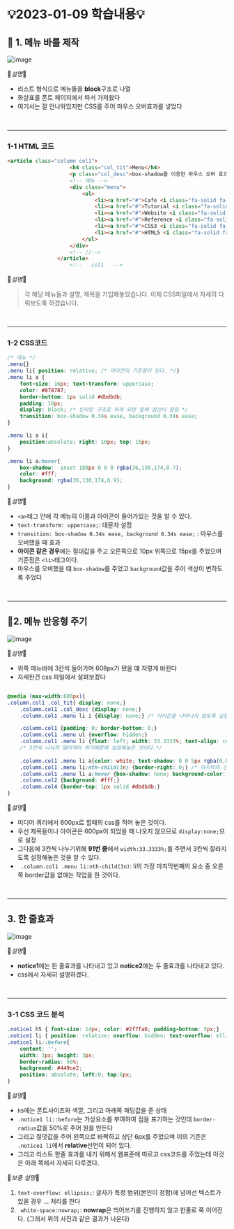 # 💡2023-01-09 학습내용💡

## 🔎 1. 메뉴 바를 제작
![image](https://user-images.githubusercontent.com/94120988/211251972-262c5136-7f11-40c9-9e99-8c5d05d37ecd.png)

📕*설명*📕
- 리스트 형식으로 메뉴들을 <b>block</b>구조로 나열
- 화살표를 폰트 페이지에서 따서 가져왔다
- 여기서는 잘 안나와있지만 CSS를 주어 마우스 오버효과를 넣었다

<br>
<hr>

### 1-1 HTML 코드
```HTML
<article class="column col1">
                    <h4 class="col_tit">Menu</h4>
                    <p class="col_desc">box-shadow를 이용한 마우스 오버 효과입니다.</p>
                    <!-- 메뉴 -->
                    <div class="menu">
                        <ul>
                            <li><a href="#">Cafe <i class="fa-solid fa-caret-down"></i></a></li>
                            <li><a href="#">Tutorial <i class="fa-solid fa-caret-down"></i></a></li>
                            <li><a href="#">Website <i class="fa-solid fa-caret-down"></i></a></li>
                            <li><a href="#">Reference <i class="fa-solid fa-caret-down"></i></a></li>
                            <li><a href="#">CSS3 <i class="fa-solid fa-caret-down"></i></a></li>
                            <li><a href="#">HTML5 <i class="fa-solid fa-caret-down"></i></a></li>
                        </ul>
                    </div>
                    <!-- //-->
                </article>
                    <!--   col1   -->

```
📕*설명*📕
> 각 해당 메뉴들과 설명, 제목을 기입해놓았습니다.
> 이제 CSS파일에서 자세히 다뤄보도록 하겠습니다.
<br>
<hr>

### 1-2 CSS코드
```CSS
/* 메뉴 */
.menu{}
.menu li{ position: relative; /* 아이콘의 기준점이 된다. */}
.menu li a {
    font-size: 16px; text-transform: uppercase;
    color: #878787;
    border-bottom: 1px solid #dbdbdb;
    padding: 10px;
    display: block; /* 인라인 구조로 하게 되면 밑에 점선이 잘림 */
    transition: box-shadow 0.34s ease, background 0.34s ease;
}

.menu li a i{
    position:absolute; right: 10px; top: 15px;
}

.menu li a:hover{
    box-shadow:  inset 180px 0 0 0 rgba(36,130,174,0.7);
    color: #fff;
    background: rgba(36,130,174,0.9);
}
```

📕*설명*📕
- ```<a>```태그 안에 각 메뉴의 이름과 아이콘이 들어가있는 것을 알 수 있다.
- ```text-transform: uppercase;```: 대문자 설정
- ```transition: box-shadow 0.34s ease, background 0.34s ease;``` : 마우스를 오버했을 때 효과
- <b>아이콘 같은 경우</b>에는 절대값을 주고 오른쪽으로 10px 위쪽으로 15px를 주었으며 기준점은 ```<li>```태그이다.
- 마우스를 오버했을 떄 ```box-shadow```를 주었고 ```background```값을 주어 색상이 변하도록 주었다
<br>
<hr>

## 🔎2. 메뉴 반응형 주기
![image](https://user-images.githubusercontent.com/94120988/211255213-761e41d7-deb5-41d9-9f92-386fff8a328c.png)

📕*설명*📕
- 위쪽 메뉴바에 3칸씩 들어가며 608px가 됐을 떄 저렇게 바뀐다
- 자세한건 css 파일에서 살펴보겠다

```CSS  

@media (max-width:600px){
.column.col1 .col_tit{ display: none;}
    .column.col1 .col_desc {display: none;}
    .column.col1 .menu li i {display: none;} /* 아이콘을 나타나지 않도록 실행*/

    .column.col1 {padding: 0; border-bottom: 0;}
    .column.col1 .menu ul {overflow: hidden;}
    .column.col1 .menu li {float: left; width: 33.3333%; text-align: center; border-right: 1px solid #dbdbdb; box-sizing: border-box;} 
    /* 3칸씩 나눠져 떨어져야 하기때문에 설정해놓은 것이다.*/
             
    .column.col1 .menu li a{color: white; text-shadow: 0 0 5px rgba(0,0,0,0.7);}
    .column.col1 .menu li:nth-child(3n) {border-right: 0;} /* 마지막의 선을 없애기 위해서다! 3번째있는 것들*/
    .column.col1 .menu li a:hover {box-shadow: none; background-color: rgba(36,130,174,0.3);}
    .column.col2 {background: #fff;}
    .column.col4 {border-top: 1px solid #dbdbdb;}
}
```

📕*설명*📕
- 미디어 쿼리에서 600px로 할때의 css를 적어 놓은 것이다.
- 우선 제목들이나 아이콘은 600px이 되었을 때 나오지 않으므로 ```display:none;```으로 설정
- 그다음에 3칸씩 나누기위해 <b>91번 줄</b>에서 ```width:33.3333%;```를 주면서 3칸씩 잘라지도록 설정해놓은 것을 알 수 있다.
- ``` .column.col1 .menu li:nth-child(3n)```: li의 가장 마지막번째의 요소 중 오른쪽 border값을 없애는 작업을 한 것이다.

<br>
<hr>

## 3. 한 줄효과
![image](https://user-images.githubusercontent.com/94120988/211272103-aafc5b76-f4f8-42e9-bf00-d2e5ef1334c8.png)

📕*설명*📕
- <b>notice1</b>에는 한 줄효과를 나타내고 있고 <b>notice2</b>에는 두 줄효과를 나타내고 있다.
- css에서 자세히 설명하겠다.
<br>
<hr>

### 3-1 CSS 코드 분석
```css
.notice1 h5 { font-size: 14px; color: #2f7fa6; padding-bottom: 5px;}
.notice1 li { position: relative; overflow: hidden; text-overflow: ellipsis; white-space:nowrap; padding-left: 8px;}  /* 한줄 효과*/
.notice1 li::before{
    content: '';
    width: 3px; height: 3px;
    border-radius: 50%;
    background: #449ce2;
    position: absolute; left:0; top:6px;
}
```

📕*설명*📕
- ```h5```에는 폰트사이즈와 색깔, 그리고 아래쪽 패딩값을 준 상태
- ```.notice1 li::before```는 가상요소를 부여하여 점을 표기하는 것인데 ```border-radius```값을 50%로 주어 원을 만든다
- 그리고 절댓값을 주어 왼쪽으로 바짝하고 상단 6px를 주었으며 이의 기준은  ```.notice1 li```에서 <b>relative</b>선언이 되어 있다.
- 그리고 리스트 한줄 효과를 내기 위해서 웹표준에 따르고 css코드를 주었는데 이것은 아래 쪽에서 자세히 다루겠다.

📘*보충 설명*📘
1. ```text-overflow: ellipsis;```: 글자가 특정 범위(본인이 정함)에 넘어선 텍스트가 있을 경우 ... 처리를 한다
2. ``` white-space:nowrap;```: <b>nowrap</b>은 띄어쓰기를 진행하지 않고 한줄로 쭉 이어진다. (그래서 위의 사진과 같은 결과가 나온다)



